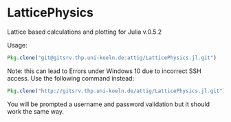# LatticePhysics

Lattice based calculations and plotting for Julia v.0.5.2

Usage:
```Julia
Pkg.clone("git@gitsrv.thp.uni-koeln.de:attig/LatticePhysics.jl.git")
```
Note: this can lead to Errors under Windows 10 due to incorrect SSH access. Use the following command instead:
```Julia
Pkg.clone("http://gitsrv.thp.uni-koeln.de/attig/LatticePhysics.jl.git")
```
You will be prompted a username and password validation but it should work the same way.